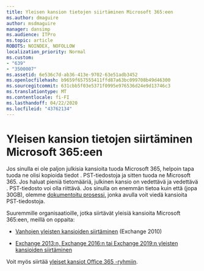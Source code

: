 ```yaml
---
title: Yleisen kansion tietojen siirtäminen Microsoft 365:een
ms.author: dmaguire
author: msdmaguire
manager: dansimp
ms.audience: ITPro
ms.topic: article
ROBOTS: NOINDEX, NOFOLLOW
localization_priority: Normal
ms.custom:
- "639"
- "3500007"
ms.assetid: 6e536c7d-ab36-413e-9702-63e51adb3452
ms.openlocfilehash: b9659f657555411ffd87a63bc099708b49d46300
ms.sourcegitcommit: 631cbb5f03e5371f0995e976536d24e9d13746c3
ms.translationtype: MT
ms.contentlocale: fi-FI
ms.lasthandoff: 04/22/2020
ms.locfileid: "43762134"
---
```

# <a name="migrate-public-folder-data-to-microsoft-365"></a>Yleisen kansion tietojen siirtäminen Microsoft 365:een

Jos sinulla ei ole paljon julkisia kansioita tuoda Microsoft 365, helpoin tapa tuoda ne olisi kopioida tiedot . PST-tiedostoja ja sitten tuoda ne Microsoft 365. Jos haluat pieniä tietomääriä, julkinen kansio on vedettävä ja vedettävä . PST-tiedosto voi olla riittävä. Jos sinulla on enemmän tietoa kuin että (jopa 30GB), olemme [dokumentoitu prosessi,](https://technet.microsoft.com/library/dn874017%28v=exchg.150%29.aspx) jonka avulla voit viedä kansioita PST-tiedostoja.
  
Suuremmille organisaatioille, jotka siirtävät yleisiä kansioita Microsoft 365:een, meillä on oppaita:
  
- [Vanhojen yleisten kansioiden siirtäminen](https://docs.microsoft.com/exchange/collaboration-exo/public-folders/batch-migration-of-legacy-public-folders) (Exchange 2010)

- [Exchange 2013:n, Exchange 2016:n tai Exchange 2019:n yleisten kansioiden siirtäminen](https://docs.microsoft.com/Exchange/collaboration/public-folders/migrate-to-exchange-online)

Voit myös siirtää [yleiset kansiot Office 365 -ryhmiin](https://docs.microsoft.com/Exchange/collaboration/public-folders/migrate-to-office-365-groups).
  